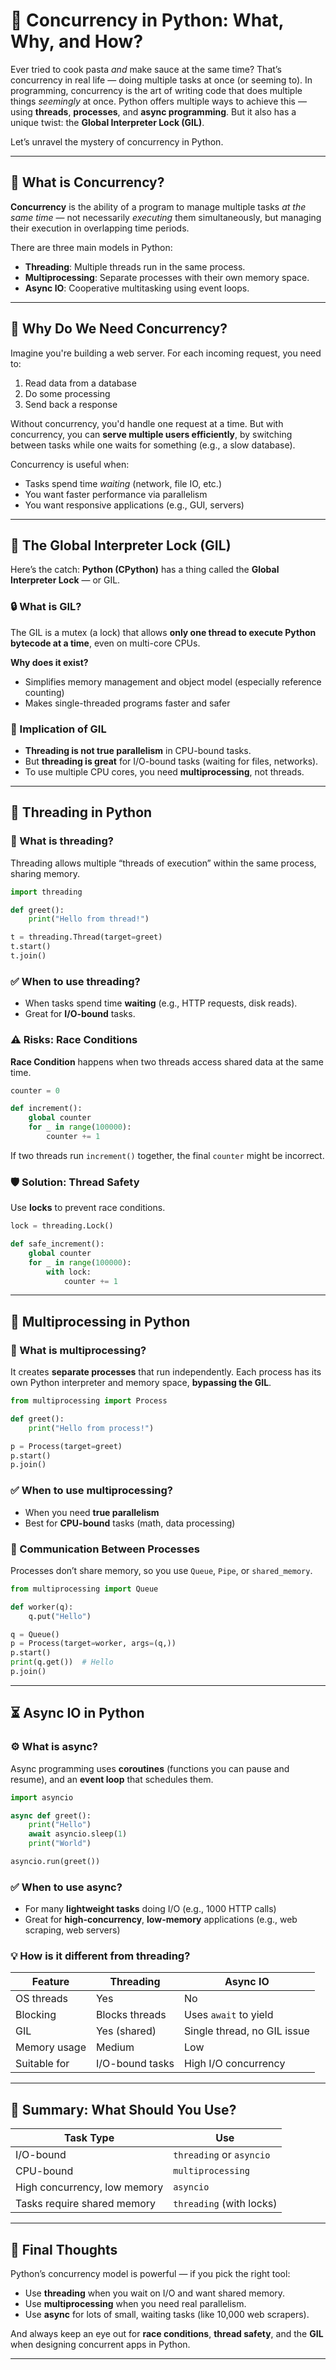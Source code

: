 # 🧵 Concurrency in Python: What, Why, and How?

Ever tried to cook pasta *and* make sauce at the same time? That’s concurrency in real life — doing multiple tasks at once (or seeming to). In programming, concurrency is the art of writing code that does multiple things *seemingly* at once. Python offers multiple ways to achieve this — using **threads**, **processes**, and **async programming**. But it also has a unique twist: the **Global Interpreter Lock (GIL)**.

Let’s unravel the mystery of concurrency in Python.

---

## 🧠 What is Concurrency?

**Concurrency** is the ability of a program to manage multiple tasks *at the same time* — not necessarily *executing* them simultaneously, but managing their execution in overlapping time periods.

There are three main models in Python:

* **Threading**: Multiple threads run in the same process.
* **Multiprocessing**: Separate processes with their own memory space.
* **Async IO**: Cooperative multitasking using event loops.

---

## 🤔 Why Do We Need Concurrency?

Imagine you're building a web server. For each incoming request, you need to:

1. Read data from a database
2. Do some processing
3. Send back a response

Without concurrency, you'd handle one request at a time. But with concurrency, you can **serve multiple users efficiently**, by switching between tasks while one waits for something (e.g., a slow database).

Concurrency is useful when:

* Tasks spend time *waiting* (network, file IO, etc.)
* You want faster performance via parallelism
* You want responsive applications (e.g., GUI, servers)

---

## 🧱 The Global Interpreter Lock (GIL)

Here’s the catch: **Python (CPython)** has a thing called the **Global Interpreter Lock** — or GIL.

### 🔒 What is GIL?

The GIL is a mutex (a lock) that allows **only one thread to execute Python bytecode at a time**, even on multi-core CPUs.

**Why does it exist?**

* Simplifies memory management and object model (especially reference counting)
* Makes single-threaded programs faster and safer

### 🚧 Implication of GIL

* **Threading is not true parallelism** in CPU-bound tasks.
* But **threading is great** for I/O-bound tasks (waiting for files, networks).
* To use multiple CPU cores, you need **multiprocessing**, not threads.

---

## 🧵 Threading in Python

### 📌 What is threading?

Threading allows multiple “threads of execution” within the same process, sharing memory.

```python
import threading

def greet():
    print("Hello from thread!")

t = threading.Thread(target=greet)
t.start()
t.join()
```

### ✅ When to use threading?

* When tasks spend time **waiting** (e.g., HTTP requests, disk reads).
* Great for **I/O-bound** tasks.

### ⚠️ Risks: Race Conditions

**Race Condition** happens when two threads access shared data at the same time.

```python
counter = 0

def increment():
    global counter
    for _ in range(100000):
        counter += 1
```

If two threads run `increment()` together, the final `counter` might be incorrect.

### 🛡️ Solution: Thread Safety

Use **locks** to prevent race conditions.

```python
lock = threading.Lock()

def safe_increment():
    global counter
    for _ in range(100000):
        with lock:
            counter += 1
```

---

## 🧬 Multiprocessing in Python

### 🔁 What is multiprocessing?

It creates **separate processes** that run independently. Each process has its own Python interpreter and memory space, **bypassing the GIL**.

```python
from multiprocessing import Process

def greet():
    print("Hello from process!")

p = Process(target=greet)
p.start()
p.join()
```

### ✅ When to use multiprocessing?

* When you need **true parallelism**
* Best for **CPU-bound** tasks (math, data processing)

### 💬 Communication Between Processes

Processes don’t share memory, so you use `Queue`, `Pipe`, or `shared_memory`.

```python
from multiprocessing import Queue

def worker(q):
    q.put("Hello")

q = Queue()
p = Process(target=worker, args=(q,))
p.start()
print(q.get())  # Hello
p.join()
```

---

## ⏳ Async IO in Python

### ⚙️ What is async?

Async programming uses **coroutines** (functions you can pause and resume), and an **event loop** that schedules them.

```python
import asyncio

async def greet():
    print("Hello")
    await asyncio.sleep(1)
    print("World")

asyncio.run(greet())
```

### ✅ When to use async?

* For many **lightweight tasks** doing I/O (e.g., 1000 HTTP calls)
* Great for **high-concurrency**, **low-memory** applications (e.g., web scraping, web servers)

### 💡 How is it different from threading?

| Feature      | Threading       | Async IO                    |
| ------------ | --------------- | --------------------------- |
| OS threads   | Yes             | No                          |
| Blocking     | Blocks threads  | Uses `await` to yield       |
| GIL          | Yes (shared)    | Single thread, no GIL issue |
| Memory usage | Medium          | Low                         |
| Suitable for | I/O-bound tasks | High I/O concurrency        |

---

## 🚦 Summary: What Should You Use?

| Task Type                    | Use                      |
| ---------------------------- | ------------------------ |
| I/O-bound                    | `threading` or `asyncio` |
| CPU-bound                    | `multiprocessing`        |
| High concurrency, low memory | `asyncio`                |
| Tasks require shared memory  | `threading` (with locks) |

---

## 🧠 Final Thoughts

Python’s concurrency model is powerful — if you pick the right tool:

* Use **threading** when you wait on I/O and want shared memory.
* Use **multiprocessing** when you need real parallelism.
* Use **async** for lots of small, waiting tasks (like 10,000 web scrapers).

And always keep an eye out for **race conditions**, **thread safety**, and the **GIL** when designing concurrent apps in Python.

---
